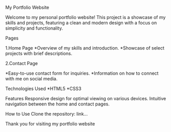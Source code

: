 My Portfolio Website

Welcome to my personal portfolio website! This project is a showcase of my skills and projects, featuring a clean and modern design with a focus on simplicity and functionality.

Pages

1.Home Page
*Overview of my skills and introduction.
*Showcase of select projects with brief descriptions.



2.Contact Page

*Easy-to-use contact form for inquiries.
*Information on how to connect with me on social media.



Technologies Used
*HTML5
*CSS3


Features
Responsive design for optimal viewing on various devices.
Intuitive navigation between the home and contact pages.

How to Use
Clone the repository: link...


Thank you for visiting my portfolio website
